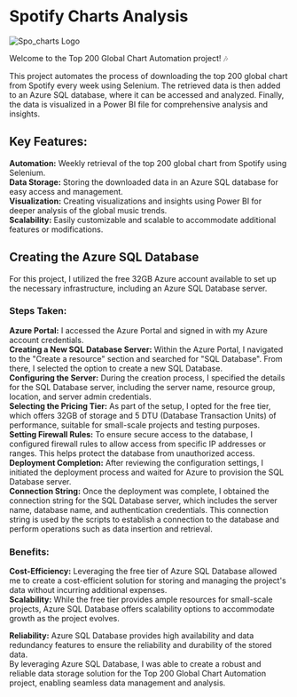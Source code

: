 # Spotify Charts Analysis
![Spo_charts Logo](https://charts.spotify.com/SpotifyChartsLogoPurple.svg)



Welcome to the Top 200 Global Chart Automation project! 🎶

This project automates the process of downloading the top 200 global chart from Spotify every week using Selenium. The retrieved data is then added to an Azure SQL database, where it can be accessed and analyzed. Finally, the data is visualized in a Power BI file for comprehensive analysis and insights.

## Key Features:
**Automation:** Weekly retrieval of the top 200 global chart from Spotify using Selenium.<br>
**Data Storage:** Storing the downloaded data in an Azure SQL database for easy access and management.<br>
**Visualization:** Creating visualizations and insights using Power BI for deeper analysis of the global music trends.<br>
**Scalability:** Easily customizable and scalable to accommodate additional features or modifications.<br>


## Creating the Azure SQL Database

For this project, I utilized the free 32GB Azure account available to set up the necessary infrastructure, including an Azure SQL Database server.

### Steps Taken:
**Azure Portal:** I accessed the Azure Portal and signed in with my Azure account credentials.<br>
**Creating a New SQL Database Server:** Within the Azure Portal, I navigated to the "Create a resource" section and searched for "SQL Database". From there, I selected the option to create a new SQL Database.<br>
**Configuring the Server:** During the creation process, I specified the details for the SQL Database server, including the server name, resource group, location, and server admin credentials.<br>
**Selecting the Pricing Tier:** As part of the setup, I opted for the free tier, which offers 32GB of storage and 5 DTU (Database Transaction Units) of performance, suitable for small-scale projects and testing purposes.<br>
**Setting Firewall Rules:** To ensure secure access to the database, I configured firewall rules to allow access from specific IP addresses or ranges. This helps protect the database from unauthorized access.<br>
**Deployment Completion:** After reviewing the configuration settings, I initiated the deployment process and waited for Azure to provision the SQL Database server.<br>
**Connection String:** Once the deployment was complete, I obtained the connection string for the SQL Database server, which includes the server name, database name, and authentication credentials. This connection string is used by the scripts to establish a connection to the database and perform operations such as data insertion and retrieval.

### Benefits:
**Cost-Efficiency:** Leveraging the free tier of Azure SQL Database allowed me to create a cost-efficient solution for storing and managing the project's data without incurring additional expenses.<br>
**Scalability:** While the free tier provides ample resources for small-scale projects, Azure SQL Database offers scalability options to accommodate growth as the project evolves.<br>

**Reliability:** Azure SQL Database provides high availability and data redundancy features to ensure the reliability and durability of the stored data.<br>
By leveraging Azure SQL Database, I was able to create a robust and reliable data storage solution for the Top 200 Global Chart Automation project, enabling seamless data management and analysis.
